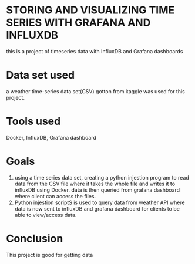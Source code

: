 # STORING AND VISUALIZING TIME SERIES WITH GRAFANA AND INFLUXDB
this is a project of timeseries data with InfluxDB and Grafana dashboards

# Data set used
a weather time-series data set(CSV) gotton from kaggle was used for this project.

# Tools used
Docker,
InfluxDB,
Grafana dashboard

# Goals
1. using a time series data set, creating a python injestion program to read data from the CSV file where it takes the whole file and writes it to influxDB using Docker. data is then queried from grafana dashboard where client can access the files.
2. Python injestion scriptS is used to query data from weather API where data is now sent to influxDB and grafana dashboard for clients to be able to view/access data.

# Conclusion
This project is good for getting data

